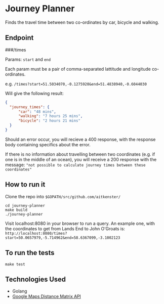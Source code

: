 # Journey Planner

Finds the travel time between two co-ordinates by car, bicycle and walking.

## Endpoint

###/times

Params:  `start` and `end`

Each param must be a pair of comma-separated lattitude and longitude co-ordinates.

e.g. `/times?start=51.5034070,-0.1275920&end=51.4838940,-0.6044030`

Will give the following result:

```json
{
  "journey_times": {
      "car": "48 mins",
      "walking": "7 hours 25 mins",
      "bicycle": "2 hours 21 mins"
  }
}
```

Should an error occur, you will recieve a 400 response, with the response body
containing specifics about the error.

If there is no information about travelling between two coordinates (e.g. if one is in the middle of an ocean), you will receive a 200 response with the message:
`"not possible to calculate journey times between these coordinates"`

## How to run it

Clone the repo into `$GOPATH/src/github.com/aitkenster/`

```
cd journey-planner
make build
./journey-planner
```

Visit localhost:8080 in your browser to run a query. An example one, with the coordinates to get from Lands End to John O'Groats is:
`http://localhost:8080/times?start=50.0657979,-5.714962&end=58.6367099,-3.1002123`

## To run the tests
```
make test
```

## Technologies Used
- Golang
- [Google Maps Distance Matrix API](https://developers.google.com/maps/documentation/distance-matrix/)
